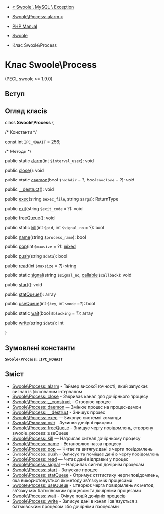 - [« Swoole \ MySQL \ Exception](class.swoole-mysql-exception.md)
- [Swoole\Process::alarm »](swoole-process.alarm.md)

- [PHP Manual](index.md)
- [Swoole](book.swoole.md)
- Клас Swoole\Process

# Клас Swoole\Process

(PECL swoole \>= 1.9.0)

## Вступ

## Огляд класів

class **Swoole\Process** {

/\* Константи \*/

const int `IPC_NOWAIT` = 256;

/\* Методи \*/

public static [alarm](swoole-process.alarm.md)(int `$interval_usec`):
void

public [close](swoole-process.close.md)(): void

public static [daemon](swoole-process.daemon.md)(bool `$nochdir` = ?,
bool `$noclose` = ?): void

public [\_\_destruct](swoole-process.destruct.md)(): void

public [exec](swoole-process.exec.md)(string `$exec_file`, string
`$args`): ReturnType

public [exit](swoole-process.exit.md)(string `$exit_code` = ?): void

public [freeQueue](swoole-process.freequeue.md)(): void

public static [kill](swoole-process.kill.md)(int `$pid`, int
`$signal_no` = ?): bool

public [name](swoole-process.name.md)(string `$process_name`): bool

public [pop](swoole-process.pop.md)(int `$maxsize` = ?):
[mixed](language.types.declarations.md#language.types.declarations.mixed)

public [push](swoole-process.push.md)(string `$data`): bool

public [read](swoole-process.read.md)(int `$maxsize` = ?): string

public static [signal](swoole-process.signal.md)(string `$signal_no`,
[callable](language.types.callable.md) `$callback`): void

public [start](swoole-process.start.md)(): void

public [statQueue](swoole-process.statqueue.md)(): array

public [useQueue](swoole-process.usequeue.md)(int `$key`, int `$mode`
=?): bool

public static [wait](swoole-process.wait.md)(bool `$blocking` = ?):
array

public [write](swoole-process.write.md)(string `$data`): int

}

## Зумовлені константи

**`Swoole\Process::IPC_NOWAIT`**

## Зміст

- [Swoole\Process::alarm](swoole-process.alarm.md) - Таймер високої
точності, який запускає сигнал із фіксованим інтервалом
- [Swoole\Process::close](swoole-process.close.md) - Закриває канал
для дочірнього процесу
- [Swoole\Process::\_\_construct](swoole-process.construct.md) -
Створює процес
- [Swoole\Process::daemon](swoole-process.daemon.md) — Змінює
процес на процес-демон
- [Swoole\Process::\_\_destruct](swoole-process.destruct.md) -
Знищує процес
- [Swoole\Process::exec](swoole-process.exec.md) — Виконує
системні команди
- [Swoole\Process::exit](swoole-process.exit.md) - Зупиняє
дочірні процеси
- [Swoole\Process::freeQueue](swoole-process.freequeue.md) -
Знищує чергу повідомлень, створену swoole_process::useQueue
- [Swoole\Process::kill](swoole-process.kill.md) — Надсилає сигнал
дочірньому процесу
- [Swoole\Process::name](swoole-process.name.md) - Встановлює
назва процесу
- [Swoole\Process::pop](swoole-process.pop.md) — Читає та витягує
дані з черги повідомлень
- [Swoole\Process::push](swoole-process.push.md) - Записує та
поміщає дані в чергу повідомлень
- [Swoole\Process::read](swoole-process.read.md) — Читає дані
відправки у процес
- [Swoole\Process::signal](swoole-process.signal.md) — Надсилає
сигнал дочірнім процесам
- [Swoole\Process::start](swoole-process.start.md) - Запускає
процес
- [Swoole\Process::statQueue](swoole-process.statqueue.md) -
Отримує статистику черги повідомлень, яка використовується як
методу зв'язку між процесами
- [Swoole\Process::useQueue](swoole-process.usequeue.md) - Створює
черга повідомлень як метод зв'язку між батьківським
процесом та дочірніми процесами
- [Swoole\Process::wait](swoole-process.wait.md) - Очікує подій
дочірніх процесів
- [Swoole\Process::write](swoole-process.write.md) - Записує
дані в канал і зв'язується з батьківським процесом або дочірніми
процесами
